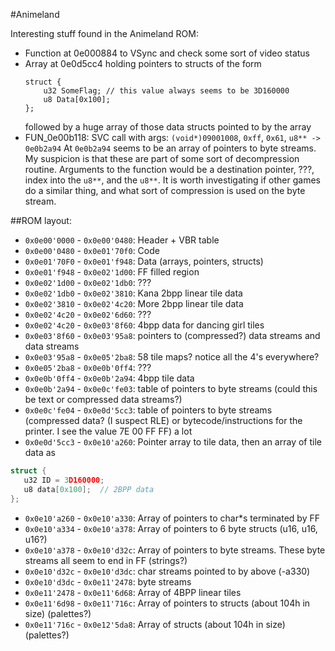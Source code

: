 #Animeland

Interesting stuff found in the Animeland ROM:
 - Function at 0e000884 to VSync and check some sort of video status
 - Array at 0e0d5cc4 holding pointers to structs of the form
   ```CXX
   struct {
       u32 SomeFlag; // this value always seems to be 3D160000
       u8 Data[0x100];
   };
   ```
   followed by a huge array of those data structs pointed to by the array
 - FUN_0e00b118: SVC call with args:
    `(void*)09001008`, `0xff`, `0x61`, `u8** -> 0e0b2a94`
   At `0e0b2a94` seems to be an array of pointers to byte streams. My suspicion is that
   these are part of some sort of decompression routine. Arguments to the function would be
   a destination pointer, ???, index into the `u8**`, and the `u8**`.
   It is worth investigating if other games do a similar thing, and what sort of compression
   is used on the byte stream. 
   
   
##ROM layout:
 - `0x0e00'0000` - `0x0e00'0480`: Header + VBR table
 - `0x0e00'0480` - `0x0e01'70f0`: Code
 - `0x0e01'70F0` - `0x0e01'f948`: Data (arrays, pointers, structs)
 - `0x0e01'f948` - `0x0e02'1d00`: FF filled region
 - `0x0e02'1d00` - `0x0e02'1db0`: ???
 - `0x0e02'1db0` - `0x0e02'3810`: Kana 2bpp linear tile data
 - `0x0e02'3810` - `0x0e02'4c20`: More 2bpp linear tile data
 - `0x0e02'4c20` - `0x0e02'6d60`: ???
 - `0x0e02'4c20` - `0x0e03'8f60`: 4bpp data for dancing girl tiles
 - `0x0e03'8f60` - `0x0e03'95a8`: pointers to (compressed?) data streams and data streams
 - `0x0e03'95a8` - `0x0e05'2ba8`: 58 tile maps? notice all the 4's everywhere?
 - `0x0e05'2ba8` - `0x0e0b'0ff4`: ???
 - `0x0e0b'0ff4` - `0x0e0b'2a94`: 4bpp tile data
 - `0x0e0b'2a94` - `0x0e0c'fe03`: table of pointers to byte streams (could this be text or compressed data streams?)
 - `0x0e0c'fe04` - `0x0e0d'5cc3`: table of pointers to byte streams (compressed data? (I suspect RLE) or bytecode/instructions for the printer. I see the value 7E 00 FF FF) a lot
 - `0x0e0d'5cc3` - `0x0e10'a260`: Pointer array to tile data, then an array of tile data as
 ```C
struct {
    u32 ID = 3D160000;
    u8 data[0x100];  // 2BPP data
};
```
 - `0x0e10'a260` - `0x0e10'a330`: Array of pointers to char*s terminated by FF
 - `0x0e10'a334` - `0x0e10'a378`: Array of pointers to 6 byte structs (u16, u16, u16?)
 - `0x0e10'a378` - `0x0e10'd32c`: Array of pointers to byte streams. These byte streams all seem to end in FF (strings?)
 - `0x0e10'd32c` - `0x0e10'd3dc`: char streams pointed to by above (-a330)
 - `0x0e10'd3dc` - `0x0e11'2478`: byte streams
 - `0x0e11'2478` - `0x0e11'6d68`: Array of 4BPP linear tiles
 - `0x0e11'6d98` - `0x0e11'716c`: Array of pointers to structs (about 104h in size) (palettes?)
 - `0x0e11'716c` - `0x0e12'5da8`: Array of structs (about 104h in size) (palettes?)
 
 
 
 
 